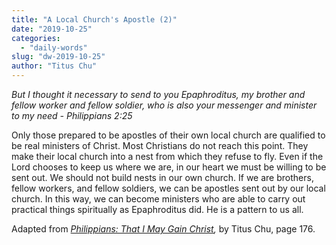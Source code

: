 ```yaml
---
title: "A Local Church's Apostle (2)"
date: "2019-10-25"
categories: 
  - "daily-words"
slug: "dw-2019-10-25"
author: "Titus Chu"
---
```


_But I thought it necessary to send to you Epaphroditus, my brother and fellow worker and fellow soldier, who is also your messenger and minister to my need - Philippians 2:25_

Only those prepared to be apostles of their own local church are qualified to be real ministers of Christ. Most Christians do not reach this point. They make their local church into a nest from which they refuse to fly. Even if the Lord chooses to keep us where we are, in our heart we must be willing to be sent out. We should not build nests in our own church. If we are brothers, fellow workers, and fellow soldiers, we can be apostles sent out by our local church. In this way, we can become ministers who are able to carry out practical things spiritually as Epaphroditus did. He is a pattern to us all.

Adapted from _[Philippians: That I May Gain Christ](/book-philippians/ "Go to the listing for this book"),_ by Titus Chu, page 176.
